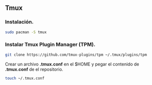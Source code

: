 ## Tmux

### Instalación.

```bash
sudo pacman -S tmux
```

### Instalar Tmux Plugin Manager (TPM).

```bash
git clone https://github.com/tmux-plugins/tpm ~/.tmux/plugins/tpm
```

Crear un archivo **.tmux.conf** en el $HOME y pegar el contenido de **.tmux.conf** de el repositorio.

```bash
touch ~/.tmux.conf
```
